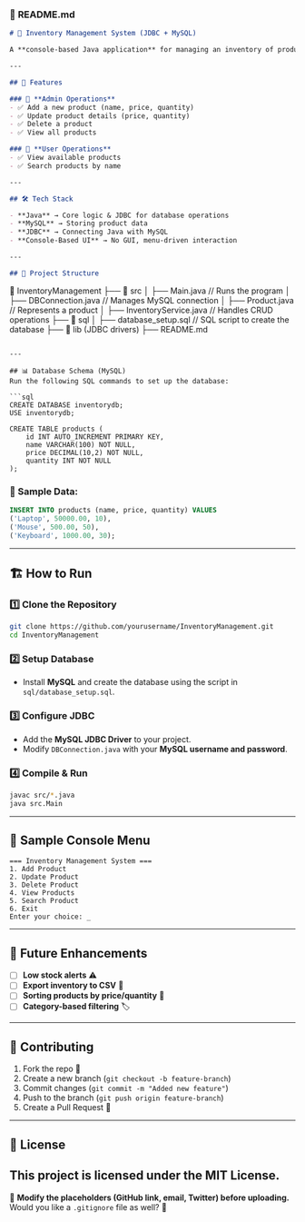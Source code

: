 

### 📄 **README.md**
```markdown
# 🛒 Inventory Management System (JDBC + MySQL)

A **console-based Java application** for managing an inventory of products using **JDBC and MySQL**. This system allows users to add, update, delete, and view products from the database.

---

## 🚀 Features

### 🎯 **Admin Operations**
- ✅ Add a new product (name, price, quantity)
- ✅ Update product details (price, quantity)
- ✅ Delete a product
- ✅ View all products

### 🎯 **User Operations**
- ✅ View available products
- ✅ Search products by name

---

## 🛠️ Tech Stack

- **Java** → Core logic & JDBC for database operations
- **MySQL** → Storing product data
- **JDBC** → Connecting Java with MySQL
- **Console-Based UI** → No GUI, menu-driven interaction

---

## 📂 Project Structure
```
📂 InventoryManagement
 ├── 📂 src
 │   ├── Main.java          // Runs the program
 │   ├── DBConnection.java  // Manages MySQL connection
 │   ├── Product.java       // Represents a product
 │   ├── InventoryService.java // Handles CRUD operations
 ├── 📂 sql
 │   ├── database_setup.sql  // SQL script to create the database
 ├── 📂 lib (JDBC drivers)
 ├── README.md
```

---

## 📊 Database Schema (MySQL)
Run the following SQL commands to set up the database:

```sql
CREATE DATABASE inventorydb;
USE inventorydb;

CREATE TABLE products (
    id INT AUTO_INCREMENT PRIMARY KEY,
    name VARCHAR(100) NOT NULL,
    price DECIMAL(10,2) NOT NULL,
    quantity INT NOT NULL
);
```

### 📌 Sample Data:
```sql
INSERT INTO products (name, price, quantity) VALUES
('Laptop', 50000.00, 10),
('Mouse', 500.00, 50),
('Keyboard', 1000.00, 30);
```

---

## 🏗️ How to Run

### 1️⃣ Clone the Repository
```sh
git clone https://github.com/yourusername/InventoryManagement.git
cd InventoryManagement
```

### 2️⃣ Setup Database
- Install **MySQL** and create the database using the script in `sql/database_setup.sql`.

### 3️⃣ Configure JDBC
- Add the **MySQL JDBC Driver** to your project.
- Modify `DBConnection.java` with your **MySQL username and password**.

### 4️⃣ Compile & Run
```sh
javac src/*.java
java src.Main
```

---

## 📌 Sample Console Menu
```
=== Inventory Management System ===
1. Add Product
2. Update Product
3. Delete Product
4. View Products
5. Search Product
6. Exit
Enter your choice: _
```

---

## 🌟 Future Enhancements
- [ ] **Low stock alerts** ⚠️  
- [ ] **Export inventory to CSV** 📜  
- [ ] **Sorting products by price/quantity** 🔄  
- [ ] **Category-based filtering** 🏷️  

---

## 🤝 Contributing
1. Fork the repo 🍴  
2. Create a new branch (`git checkout -b feature-branch`)  
3. Commit changes (`git commit -m "Added new feature"`)  
4. Push to the branch (`git push origin feature-branch`)  
5. Create a Pull Request 🚀  

---

## 📄 License
This project is licensed under the **MIT License**.
---

🔹 **Modify the placeholders (GitHub link, email, Twitter) before uploading.**  
Would you like a `.gitignore` file as well? 🚀
